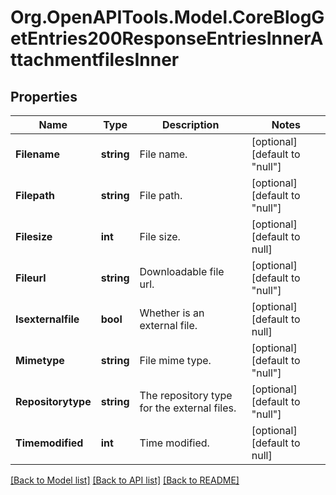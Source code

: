# Org.OpenAPITools.Model.CoreBlogGetEntries200ResponseEntriesInnerAttachmentfilesInner

## Properties

Name | Type | Description | Notes
------------ | ------------- | ------------- | -------------
**Filename** | **string** | File name. | [optional] [default to "null"]
**Filepath** | **string** | File path. | [optional] [default to "null"]
**Filesize** | **int** | File size. | [optional] [default to null]
**Fileurl** | **string** | Downloadable file url. | [optional] [default to "null"]
**Isexternalfile** | **bool** | Whether is an external file. | [optional] [default to null]
**Mimetype** | **string** | File mime type. | [optional] [default to "null"]
**Repositorytype** | **string** | The repository type for the external files. | [optional] [default to "null"]
**Timemodified** | **int** | Time modified. | [optional] [default to null]

[[Back to Model list]](../README.md#documentation-for-models) [[Back to API list]](../README.md#documentation-for-api-endpoints) [[Back to README]](../README.md)

